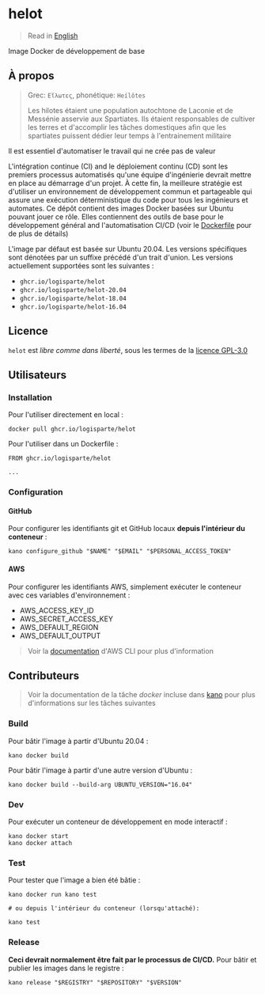 # helot

> Read in [English](/docs/README.md)

Image Docker de développement de base

## À propos

> Grec: `Εἵλωτες`, phonétique: `Heílôtes`
>
> Les hilotes étaient une population autochtone de Laconie et de Messénie asservie aux
> Spartiates. Ils étaient responsables de cultiver les terres et d'accomplir les tâches
> domestiques afin que les spartiates puissent dédier leur temps à l'entrainement militaire

Il est essentiel d'automatiser le travail qui ne crée pas de valeur

L'intégration continue (CI) and le déploiement continu (CD) sont les premiers processus
automatisés qu'une équipe d'ingénierie devrait mettre en place au démarrage d'un projet. À cette
fin, la meilleure stratégie est d'utiliser un environnement de développement commun et
partageable qui assure une exécution déterministique du code pour tous les ingénieurs et
automates. Ce dépôt contient des images Docker basées sur Ubuntu pouvant jouer ce rôle. Elles
contiennent des outils de base pour le développement général and l'automatisation CI/CD (voir le
[Dockerfile](/.kano/Dockerfile) pour de plus de détails)

L'image par défaut est basée sur Ubuntu 20.04. Les versions spécifiques sont dénotées par un
suffixe précédé d'un trait d'union. Les versions actuellement supportées sont les suivantes :

- `ghcr.io/logisparte/helot`
- `ghcr.io/logisparte/helot-20.04`
- `ghcr.io/logisparte/helot-18.04`
- `ghcr.io/logisparte/helot-16.04`

## Licence

`helot` est _libre comme dans liberté_, sous les termes de la [licence GPL-3.0](/LICENSE)

## Utilisateurs

### Installation

Pour l'utiliser directement en local :

```shell
docker pull ghcr.io/logisparte/helot
```

Pour l'utiliser dans un Dockerfile :

```docker
FROM ghcr.io/logisparte/helot

...
```

### Configuration

#### GitHub

Pour configurer les identifiants git et GitHub locaux **depuis l'intérieur du conteneur** :

```shell
kano configure_github "$NAME" "$EMAIL" "$PERSONAL_ACCESS_TOKEN"
```

#### AWS

Pour configurer les identifiants AWS, simplement exécuter le conteneur avec ces variables
d'environnement :

- AWS_ACCESS_KEY_ID
- AWS_SECRET_ACCESS_KEY
- AWS_DEFAULT_REGION
- AWS_DEFAULT_OUTPUT

> Voir la
> [documentation](https://docs.aws.amazon.com/cli/latest/userguide/cli-configure-files.html)
> d'AWS CLI pour plus d'information

## Contributeurs

> Voir la documentation de la tâche _docker_ incluse dans
> [kano](https://github.com/logisparte/kano) pour plus d'informations sur les tâches suivantes

### Build

Pour bâtir l'image à partir d'Ubuntu 20.04 :

```shell
kano docker build
```

Pour bâtir l'image à partir d'une autre version d'Ubuntu :

```shell
kano docker build --build-arg UBUNTU_VERSION="16.04"
```

### Dev

Pour exécuter un conteneur de développement en mode interactif :

```shell
kano docker start
kano docker attach
```

### Test

Pour tester que l'image a bien été bâtie :

```shell
kano docker run kano test

# ou depuis l'intérieur du conteneur (lorsqu'attaché):

kano test
```

### Release

**Ceci devrait normalement être fait par le processus de CI/CD.** Pour bâtir et publier les
images dans le registre :

```shell
kano release "$REGISTRY" "$REPOSITORY" "$VERSION"
```
